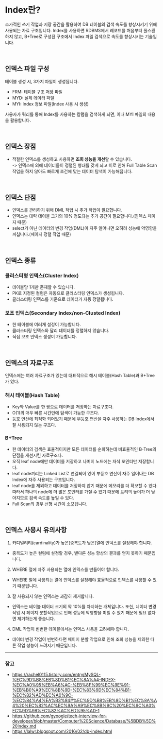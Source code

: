 # Index란?
추가적인 쓰기 작업과 저장 공간을 활용하여 DB 테이블의 검색 속도를 향상시키기 위해 사용되는 자료 구조입니다.
Index를 사용하면 RDBMS에서 레코드를 처음부터 풀스캔하지 않고, B+Tree로 구성된 구조에서 Index 파일 검색으로 속도를 향상시키는 기술입니다.

<br>

## 인덱스 파일 구성
테이블 생성 시, 3가지 파일이 생성됩니다.
- FRM: 테이블 구조 저장 파일
- MYD: 실제 데이터 파일
- MYI: Index 정보 파일(Index 사용 시 생성)

사용자가 쿼리를 통해 Index를 사용하는 칼럼을 검색하게 되면, 이때 MYI 파일의 내용을 활용합니다.

<br>

## 인덱스 장점
- 적절한 인덱스를 생성하고 사용하면 **조회 성능을 개선**할 수 있습니다.  
    -> 인덱스에 의해 데이터들이 정렬된 형태를 갖게 되고 이로 인해 Full Table Scan 작업을 하지 않아도 빠르게 조건에 맞는 데이터 탐색이 가능해집니다.

<br>

## 인덱스 단점
- 인덱스를 관리하기 위해 DML 작업 시 추가 작업이 필요합니다.
- 인덱스는 대략 테이블 크기의 10% 정도되는 추가 공간이 필요합니다.(인덱스 페이지 때문)
- select가 아닌 데이터의 변경 작업(DML)이 자주 일어나면 오히려 성능에 악영향을 끼칩니다.(페이지 정렬 작업 때문)

<br>

## 인덱스 종류
### 클러스터형 인덱스(Cluster Index)
- 테이블당 1개만 존재할 수 있습니다.
- PK로 지정된 컬럼은 자동으로 클러스터링 인덱스가 생성됩니다.
- 클러스터링 인덱스를 기준으로 데이터가 자동 정렬됩니다.  
  
### 보조 인덱스(Secondary Index/non-Clusted Index)
- 한 테이블에 여러개 설정이 가능합니다.
- 클러스터링 인덱스와 달리 데이터를 정렬하지 않습니다.
- 직접 보조 인덱스 생성이 가능합니다.

<br>

## 인덱스의 자료구조
인덱스에는 여러 자료구조가 있는데 대표적으로 해시 테이블(Hash Table)과 B+Tree가 있다.
    
### 해시 테이블(Hash Table)
- Key와 Value를 한 쌍으로 데이터를 저장하는 자료구조다.
- O(1)의 매우 빠른 시간만에 탐색이 가능한 구조다.
- 등호 연산에 최적화 되어있기 때문에 부등호 연산을 자주 사용하는 DB Index에서 잘 사용되지 않는 구조다.

### B+Tree
- 한 데이터의 검색은 효율적이지만 모든 데이터를 순회하는데 비효율적인 B-Tree의 단점을 개선시킨 자료구조다.
- 오직 leaf node에만 데이터를 저장하고 나머지 노드에는 자식 포인터만 저장합니다.
- leaf node끼리는 Linked List로 연결되어 있어 부등호 연산이 자주 일어나는 DB Index에 자주 사용되는 구조입니다.
- leaf node를 제외하고 데이터를 저장하지 않기 때문에 메모리를 더 확보할 수 있다. 따라서 하나의 node에 더 많은 포인터를 가질 수 있기 때문에 트리의 높이가 더 낮아지므로 검색 속도를 높일 수 있다.
- Full Scan의 경우 선형 시간이 소모됩니다.

<br>

## 인덱스 사용시 유의사항
1. 카디널리티(cardinality)가 높은(중복도가 낮은)열에 인덱스를 설정해야 합니다.
- 중복도가 높은 컬럼에 설정할 경우, 별다른 성능 향상의 결과를 얻지 못하기 때문입니다.
2. WHERE 절에 자주 사용되는 열에 인덱스를 만들어야 합니다.
- WHERE 절에 사용되는 열에 인덱스를 설정해야 효율적으로 인덱스를 사용할 수 있기 때문입니다.
3. 잘 사용되지 않는 인덱스는 과감히 제거합니다.
- 인덱스는 테이블 데이터 크기의 약 10%를 차지하는 개체입니다. 또한, 데이터 변경 작업 시 페이지 분할작업으로 인해 성능에 악영향을 미칠 수 있기 때문에 필요 없다면 제거하는게 좋습니다.
4. DML 작업이 빈번한 테이블에서는 인덱스 사용을 고려해야 합니다.
- 데이터 변경 작업이 빈번하다면 페이지 분할 작업으로 인해 조회 성능을 제외한 다른 작업 성능이 느려지기 때문입니다.

---
### 참고
- https://rachel0115.tistory.com/entry/MySQL-%EC%9D%B8%EB%8D%B1%EC%8A%A4-INDEX-%EC%A0%95%EB%A6%AC-%EB%8F%99%EC%9E%91-%EB%B0%A9%EC%8B%9D-%EC%83%9D%EC%84%B1-%EC%82%AD%EC%A0%9C-%EC%84%A4%EA%B3%84#%EC%9D%B8%EB%8D%B1%EC%8A%A4%20%EC%82%AC%EC%9A%A9%EC%8B%9C%20%EC%9C%A0%EC%9D%98%EC%82%AC%ED%95%AD-1
- https://github.com/gyoogle/tech-interview-for-developer/blob/master/Computer%20Science/Database/%5BDB%5D%20Index.md
- https://lalwr.blogspot.com/2016/02/db-index.html